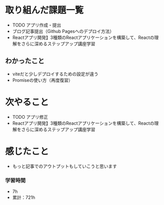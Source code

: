 # 取り組んだ課題一覧

- TODO アプリ作成・提出
- ブログ記事提出（Github Pagesへのデプロイ方法）
- Reactアプリ開発】3種類のReactアプリケーションを構築して、Reactの理解をさらに深めるステップアップ講座学習

## わかったこと

- viteだと少しデプロイするための設定が違う
- Promiseの使い方（再度復習）

# 次やること

- TODO アプリ修正
- Reactアプリ開発】3種類のReactアプリケーションを構築して、Reactの理解をさらに深めるステップアップ講座学習

# 感じたこと

- もっと記事でのアウトプットもしていこうと思います

### 学習時間

- 7h
- 累計：721h
